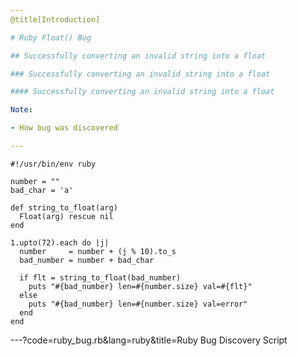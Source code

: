 ```yaml
---
@title[Introduction]

# Ruby Float() Bug

## Successfully converting an invalid string into a float

### Successfully converting an invalid string into a float

#### Successfully converting an invalid string into a float

Note:

- How bug was discovered

---
```


```
#!/usr/bin/env ruby

number = ""
bad_char = 'a'

def string_to_float(arg)
  Float(arg) rescue nil
end

1.upto(72).each do |j|
  number     = number + (j % 10).to_s
  bad_number = number + bad_char

  if flt = string_to_float(bad_number)
    puts "#{bad_number} len=#{number.size} val=#{flt}"
  else
    puts "#{bad_number} len=#{number.size} val=error"
  end
end
```

---?code=ruby_bug.rb&lang=ruby&title=Ruby Bug Discovery Script

